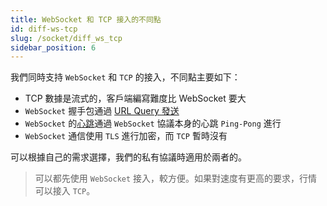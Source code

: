 ```yaml
---
title: WebSocket 和 TCP 接入的不同點
id: diff-ws-tcp
slug: /socket/diff_ws_tcp
sidebar_position: 6
---
```


我們同時支持 `WebSocket` 和 `TCP` 的接入，不同點主要如下：

- TCP 數據是流式的，客戶端編寫難度比 WebSocket 要大
- `WebSocket` 握手包通過 [URL Query 發送](./protocol/handshake#websocket-鏈接如何握手)
- `WebSocket` 的[心跳](./control-command#心跳)通過 `WebSocket` 協議本身的心跳 `Ping-Pong` 進行
- `WebSocket` 通信使用 `TLS` 進行加密，而 `TCP` 暫時沒有

可以根據自己的需求選擇，我們的私有協議時適用於兩者的。

> 可以都先使用 `WebSocket` 接入，較方便。如果對速度有更高的要求，行情可以接入 `TCP`。
